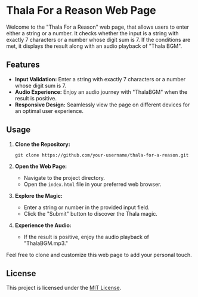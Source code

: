 # Thala For a Reason Web Page

Welcome to the "Thala For a Reason" web page, that allows users to enter either a string or a number. It checks whether the input is a string with exactly 7 characters or a number whose digit sum is 7. If the conditions are met, it displays the result along with an audio playback of "Thala BGM".
## Features

- **Input Validation:** Enter a string with exactly 7 characters or a number whose digit sum is 7.
- **Audio Experience:** Enjoy an audio journey with "ThalaBGM" when the result is positive.
- **Responsive Design:** Seamlessly view the page on different devices for an optimal user experience.

## Usage

1. **Clone the Repository:**
   ```
   git clone https://github.com/your-username/thala-for-a-reason.git
   ```

2. **Open the Web Page:**
   - Navigate to the project directory.
   - Open the `index.html` file in your preferred web browser.

3. **Explore the Magic:**
   - Enter a string or number in the provided input field.
   - Click the "Submit" button to discover the Thala magic.

4. **Experience the Audio:**
   - If the result is positive, enjoy the audio playback of "ThalaBGM.mp3."

Feel free to clone and customize this web page to add your personal touch.

## License

This project is licensed under the [MIT License](LICENSE).


